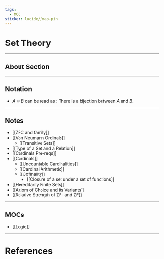 ```yaml
---
tags:
  - MOC
sticker: lucide//map-pin
---
```

# Set Theory
---
## About Section

---
## Notation
- $A\approx B$ can be read as : There is a bijection between $A$ and $B$.

--- 
## Notes
- [[ZFC and family]]
- [[Von Neumann Ordinals]]
	- [[Transitive Sets]]
- [[Type of a Set and a Relation]]
- [[Cardinals Pre-reqs]]
- [[Cardinals]]
	- [[Uncountable Cardinalities]]
	- [[Cardinal Arithmetic]]
	- [[Cofinality]]
		- [[Closure of a set under a set of functions]]
- [[Hereditarily Finite Sets]]
- [[Axiom of Choice and its Variants]]
- [[Relative Strength of ZF- and ZF]]

--- 
## MOCs
- [[Logic]]

---
# References